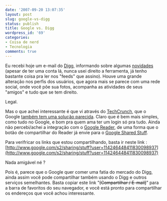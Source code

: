 ```yaml
---
date: '2007-09-20 13:07:35'
layout: post
slug: google-vs-digg
status: publish
title: Google vs. Digg
wordpress_id: '69'
categories:
- Coisa de nerd
- Tecnologia
comments: true
---
```


Eu recebi hoje um e-mail do [Digg](http://www.digg.com), informando sobre algumas [novidades](http://blog.digg.com/?p=94) (apesar de ter uma conta lá, nunca usei direito a ferramenta, já tenho bastante coisa pra ler nos "feeds" que assino). Houve uma grande alteração nos perfis dos usuários, que agora mais se parece com uma rede social, onde você põe sua fotos, acompanha as atividades de seus "amigos" e tudo que se tem direito.

Legal.

Mas o que achei interessante é que vi através do [TechCrunch](http://www.techcrunch.com/), que o Google [também tem uma solução parecida](http://www.techcrunch.com/2007/09/20/google-wants-you-to-share-stuff/). Claro que é bem mais simples, como tudo no Google, e bom pra quem ama ter um login só pra tudo. Ainda não percebi/achei a integração com o [Google Reader](http://reader.google.com), de uma forma que o botão de compartilhar do Reader já envie para o [Google Shared Stuff](http://www.google.com/s2/sharing/stuff).

Para verifricar os links que estou compartilhando, basta ir neste link : [http://www.google.com/s2/sharing/stuff?user=114246448411830098937](http://www.google.com/s2/sharing/stuff?user=114246448411830098937)

Nada amigável né ?

Pois é, parece que o Google quer comer uma fatia do mercado do Digg, ainda assim você pode compartilhar também usando o Digg e outros serviços semelhantes. Basta copiar este link "<strike>[Compartilhar / E-mail]</strike>" para a barra de favoritos do seu navegador, e você está pronto para compartilhar os endereços que você achou interessante.